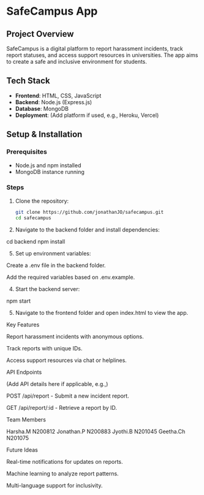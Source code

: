 # SafeCampus App

## Project Overview
SafeCampus is a digital platform to report harassment incidents, track report statuses, and access support resources in universities. The app aims to create a safe and inclusive environment for students.

## Tech Stack
- **Frontend**: HTML, CSS, JavaScript
- **Backend**: Node.js (Express.js)
- **Database**: MongoDB
- **Deployment**: (Add platform if used, e.g., Heroku, Vercel)

## Setup & Installation
### Prerequisites
- Node.js and npm installed
- MongoDB instance running

### Steps
1. Clone the repository:
   ```bash
   git clone https://github.com/jonathanJO/safecampus.git
   cd safecampus

2. Navigate to the backend folder and install dependencies:

cd backend
npm install


5. Set up environment variables:

Create a .env file in the backend folder.

Add the required variables based on .env.example.



4. Start the backend server:

npm start


5. Navigate to the frontend folder and open index.html to view the app.



Key Features

Report harassment incidents with anonymous options.

Track reports with unique IDs.

Access support resources via chat or helplines.


API Endpoints

(Add API details here if applicable, e.g.,)

POST /api/report - Submit a new incident report.

GET /api/report/:id - Retrieve a report by ID.


Team Members

Harsha.M   N200812
Jonathan.P N200883
Jyothi.B   N201045
Geetha.Ch  N201075

Future Ideas

Real-time notifications for updates on reports.

Machine learning to analyze report patterns.

Multi-language support for inclusivity.

